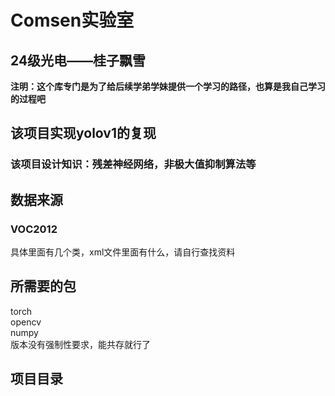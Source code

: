 # **Comsen实验室**
## 24级光电——桂子飘雪
**注明：这个库专门是为了给后续学弟学妹提供一个学习的路径，也算是我自己学习的过程吧**




## 该项目实现yolov1的复现
### 该项目设计知识：残差神经网络，非极大值抑制算法等




## 数据来源
### VOC2012
具体里面有几个类，xml文件里面有什么，请自行查找资料




## 所需要的包
torch\
opencv\
numpy\
版本没有强制性要求，能共存就行了



## 项目目录
